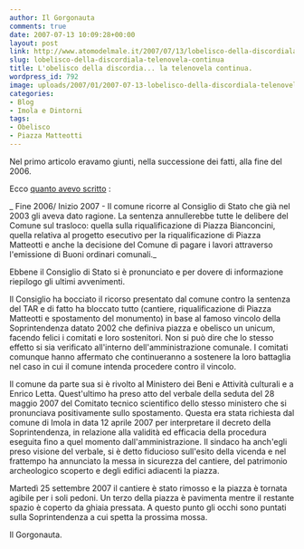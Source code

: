 ```yaml
---
author: Il Gorgonauta
comments: true
date: 2007-07-13 10:09:28+00:00
layout: post
link: http://www.atomodelmale.it/2007/07/13/lobelisco-della-discordiala-telenovela-continua/
slug: lobelisco-della-discordiala-telenovela-continua
title: L'obelisco della discordia... la telenovela continua.
wordpress_id: 792
image: uploads/2007/01/2007-07-13-lobelisco-della-discordiala-telenovela-continua.jpg
categories:
- Blog
- Imola e Dintorni
tags:
- Obelisco
- Piazza Matteotti
---
```


Nel primo articolo eravamo giunti, nella successione dei fatti, alla fine del 2006.

Ecco [quanto avevo scritto](/2007/01/27/lobelisco-della-discordialarticolo.html) :

_ Fine 2006/ Inizio 2007 - Il comune ricorre al Consiglio di Stato che già nel 2003 gli aveva dato ragione. La sentenza annullerebbe tutte le delibere del Comune sul trasloco: quella sulla riqualificazione di Piazza Bianconcini, quella relativa al progetto esecutivo per la riqualificazione di Piazza Matteotti e anche la decisione del Comune di pagare i lavori attraverso l'emissione di Buoni ordinari comunali._

Ebbene il Consiglio di Stato si è pronunciato e per dovere di informazione riepilogo gli ultimi avvenimenti.

Il Consiglio ha bocciato il ricorso presentato dal comune contro la sentenza del TAR e di fatto ha bloccato tutto (cantiere, riqualificazione di Piazza Matteotti e spostamento del monumento) in base al famoso vincolo della Soprintendenza datato 2002 che definiva piazza e obelisco un unicum,  facendo felici i comitati e loro sostenitori. Non si può dire che lo stesso effetto si sia verificato all'interno dell'amministrazione comunale. I comitati comunque hanno affermato che continueranno a sostenere la loro battaglia nel caso in cui il comune intenda procedere contro il vincolo.

Il comune da parte sua si è rivolto al Ministero dei Beni e Attività culturali e a Enrico Letta. Quest'ultimo ha preso atto del verbale della seduta del 28 maggio 2007 del Comitato tecnico scientifico dello stesso ministero che si pronunciava positivamente sullo spostamento. Questa era stata richiesta dal comune di Imola in data 12 aprile 2007 per interpretare il decreto della Soprintendenza, in relazione alla validità ed efficacia della procedura eseguita fino a quel momento dall'amministrazione. Il sindaco ha anch'egli preso visione del verbale, si è detto fiducioso sull'esito della vicenda e nel frattempo ha annunciato la messa in sicurezza del cantiere, del patrimonio archeologico scoperto e degli edifici adiacenti la piazza.

Martedì 25 settembre 2007 il cantiere è stato rimosso e la piazza è tornata agibile per i soli pedoni. Un terzo della piazza è pavimenta mentre il restante spazio è coperto da ghiaia pressata. A questo punto gli occhi sono puntati sulla Soprintendenza a cui spetta la prossima mossa.

Il Gorgonauta.
